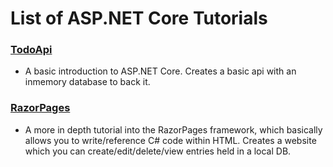 # List of ASP.NET Core Tutorials

### [TodoApi](https://docs.microsoft.com/en-us/aspnet/core/tutorials/first-web-api?view=aspnetcore-3.1&tabs=visual-studio)
* A basic introduction to ASP.NET Core. Creates a basic api with an inmemory database to back it. 

### [RazorPages](https://docs.microsoft.com/en-us/aspnet/core/tutorials/razor-pages/?view=aspnetcore-3.1)
* A more in depth tutorial into the RazorPages framework, which basically allows you to write/reference C# code within HTML. Creates a website which you can create/edit/delete/view entries held in a local DB.
